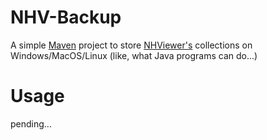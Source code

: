 # NHV-Backup

A simple [Maven](http://maven.apache.org/guides/getting-started/maven-in-five-minutes.html) project to store [NHViewer's](https://github.com/ttdyce/NHentai-NHViewer) collections on Windows/MacOS/Linux (like, what Java programs can do...)

# Usage

pending...
